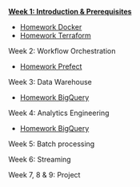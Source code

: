 [**Week 1: Introduction & Prerequisites**](week_1_docker_sql/)

* [Homework Docker](week_1/homework_docker_sql.md)
* [Homework Terraform](week_1/homework_terraform.md)

Week 2: Workflow Orchestration
* [Homework Prefect](week_2/homework.md)

Week 3: Data Warehouse
* [Homework BigQuery](week_3/homework.md)

Week 4: Analytics Engineering
* [Homework BigQuery](week_4/homework.md)

Week 5: Batch processing


Week 6: Streaming


Week 7, 8 & 9: Project
